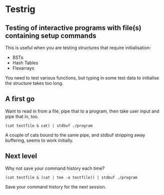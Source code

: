 Testrig
====

Testing of interactive programs with file(s) containing setup commands
----------------------------------------------------------------------
This is useful when you are testing structures that require initialisation:
 * BSTs
 * Hash Tables
 * Flexarrays

You need to test various functions, but typing in some test data to initialise
the structure takes too long.


A first go
----------
Want to read in from a file, pipe that to a program, then take user input and
pipe that in, too.

    (cat testfile & cat) | stdbuf ./program

A couple of cats bound to the same pipe, and stdbuf stripping away buffering,
seems to work initially.

Next level
----------
Why not save your command history each time?

    (cat testfile & (cat | tee -a testfile)) | stdbuf ./program

Save your command history for the next session.
